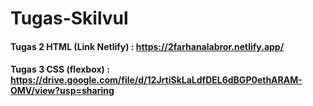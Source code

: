 # Tugas-Skilvul

#### Tugas 2 HTML (Link Netlify) : https://2farhanalabror.netlify.app/
#### Tugas 3 CSS (flexbox) : https://drive.google.com/file/d/12JrtiSkLaLdfDEL6dBGP0ethARAM-OMV/view?usp=sharing
